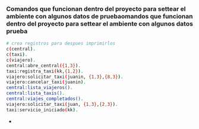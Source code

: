 ### Comandos que funcionan dentro del proyecto para settear el ambiente con algunos datos de pruebaomandos que funcionan dentro del proyecto para settear el ambiente con algunos datos prueba

```sh
# crea registros para despues imprimirlos
c(central).
c(taxi).
c(viajero).
central:abre_central({1,3}).
taxi:registra_taxi(kk,{1,2}).
viajero:solicitar_taxi(juanin, {1,3},{8,3}).
viajero:cancelar_taxi(juanin).
central:lista_viajeros().
central:lista_taxis().
central:viajes_completados().
viajero:solicitar_taxi(juan, {1,3},{2,3}).
taxi:servicio_iniciado(kk).

```
 - 